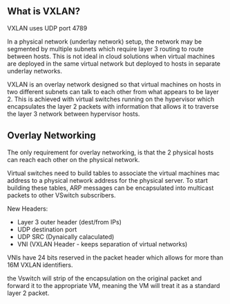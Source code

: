 ## What is VXLAN?

VXLAN uses UDP port 4789

In a physical network (underlay network) setup, the network may be segmented by multiple subnets which require layer 3 routing to route between hosts. This is not ideal in cloud solutions when virtual machines are deployed in the same virtual network but deployed to hosts in separate underlay networks.

VXLAN is an overlay network designed so that virtual machines on hosts in two different subnets can talk to each other from what appears to be layer 2. This is achieved with virtual switches running on the hypervisor which encapsulates the layer 2 packets with information that allows it to traverse the layer 3 network between hypervisor hosts.

## Overlay Networking

The only requirement for overlay networking, is that the 2 physical hosts can reach each other on the physical network.

Virtual switches need to build tables to associate the virtual machines mac address to a physical network address for the physical server. To start building these tables, ARP messages can be encapsulated into multicast packets to other VSwitch subscribers.

New Headers:

- Layer 3 outer header (dest/from IPs)
- UDP destination port
- UDP SRC (Dynaically calaculated)
- VNI (VXLAN Header - keeps separation of virtual networks)

VNIs have 24 bits reserved in the packet header which allows for more than 16M VXLAN identifiers.

the Vswitch will strip of the encapsulation on the original packet and forward it to the appropriate VM, meaning the VM will treat it as a standard layer 2 packet.
